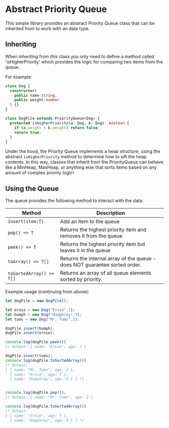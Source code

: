 # Abstract Priority Queue

This simple library provides an abstract Priority Queue class that can be inherited from
to work with an data type.

## Inheriting
When inheriting from this class you only need to define a method called 'isHigherPriority'
which provides the logic for comparing two items from the queue.

For example:

``` ts
class Dog {
  constructor(
    public name:string,
    public weight:number
  ) {}
}

class DogPile extends PriorityQueue<Dog> {
  protected isHigherPriority(a: Dog, b: Dog): boolean {
    if (a.weight < b.weight) return false;
    return true;
  }
}
```

Under the hood, the Priority Queue implements a heap structure, using the abstract `isHigherPriority` method to
determine how to sift the heap contents. In this way, classes that inherit from the PriorityQueue can behave like a MinHeap, MaxHeap, or anything else that sorts items
based on any amount of complex priority logic!

## Using the Queue

The queue provides the following method to interact with the data:

| Method | Description |
|-|-|
| `insert(item:T)` | Add an item to the queue |
| `pop() => T` | Returns the highest priority item and removes it from the queue  |
| `peek() => T` | Returns the highest priority item but leaves it in the queue  |
| `toArray() => T[]` | Returns the internal array of the queue - does NOT guarantee sorted order. |
| `toSortedArray() => T[]` | Returns an array of all queue elements sorted by priority. |

Example usage (continuing from above):

``` ts
let dogPile = new DogPile();

let ernie = new Dog("Ernie",7);
let humph = new Dog("Humphrey",9);
let tums = new Dog("Mr. Tums",2);

dogPile.insert(humph);
dogPile.insert(ernie);

console.log(dogPile.peek())
// Output: { name: "Ernie", age: 7 }

dogPile.insert(tums);
console.log(dogPile.toSortedArray())
/* Output:
[ { name: "Mr. Tums", age: 2 },
  { name: "Ernie", age: 7 },
  { name: "Humphrey", age: 9 } ] */


console.log(dogPile.pop());
// Output: { name: "Mr. Tums", age: 2 }

console.log(dogPile.toSortedArray())
/* Output: 
[ { name: "Ernie", age: 7 },
  { name: "Humphrey", age: 9 } ] */
```